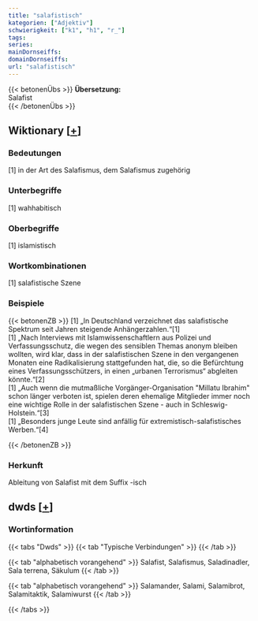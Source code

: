```yaml
---
title: "salafistisch"
kategorien: ["Adjektiv"]
schwierigkeit: ["k1", "h1", "r_"]
tags:
series:
mainDornseiffs:
domainDornseiffs:
url: "salafistisch"
---
```


{{< betonenÜbs >}}
**Übersetzung:**  
Salafist  
{{< /betonenÜbs >}}

## Wiktionary [[+](https://de.wiktionary.org/wiki/salafistisch)]

### Bedeutungen
[1] in der Art des Salafismus, dem Salafismus zugehörig  

### Unterbegriffe
[1] wahhabitisch  

### Oberbegriffe
[1] islamistisch  

### Wortkombinationen
[1] salafistische Szene  

### Beispiele
{{< betonenZB >}}
[1] „In Deutschland verzeichnet das salafistische Spektrum seit Jahren steigende Anhängerzahlen.“[1]  
[1] „Nach Interviews mit Islamwissenschaftlern aus Polizei und Verfassungsschutz, die wegen des sensiblen Themas anonym bleiben wollten, wird klar, dass in der salafistischen Szene in den vergangenen Monaten eine Radikalisierung stattgefunden hat, die, so die Befürchtung eines Verfassungsschützers, in einen „urbanen Terrorismus“ abgleiten könnte.“[2]  
[1] „Auch wenn die mutmaßliche Vorgänger-Organisation "Millatu Ibrahim" schon länger verboten ist, spielen deren ehemalige Mitglieder immer noch eine wichtige Rolle in der salafistischen Szene - auch in Schleswig-Holstein.“[3]  
[1] „Besonders junge Leute sind anfällig für extremistisch-salafistisches Werben.“[4]  

{{< /betonenZB >}}
### Herkunft
Ableitung von Salafist mit dem Suffix -isch  



## dwds [[+](https://www.dwds.de/wb/salafistisch)]

### Wortinformation
{{< tabs "Dwds" >}}
{{< tab "Typische Verbindungen" >}}
{{< /tab >}}

{{< tab "alphabetisch vorangehend" >}}
Salafist, Salafismus, Saladinadler, Sala terrena, Säkulum
{{< /tab >}}

{{< tab "alphabetisch vorangehend" >}}
Salamander, Salami, Salamibrot, Salamitaktik, Salamiwurst
{{< /tab >}}

{{< /tabs >}}

